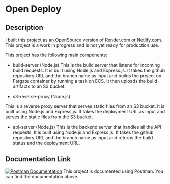 # Open Deploy

## Description
I built this project as an OpenSource version of Render.com or Netlify.com. This project is a work in progress and is not yet ready for production use.

This project has the following main components:

- build-server (Node.js)
This is the build server that listens for incoming build requests. It is built using Node.js and Express.js. It takes the github repository URL and the branch name as input and builds the project on Fargate container by running a task on ECS. It then uploads the build artifacts to an S3 bucket.

- s3-reverse-proxy (Node.js)
  
This is a reverse proxy server that serves static files from an S3 bucket. It is built using Node.js and Express.js. It takes the deployment URL as input and serves the static files from the S3 bucket.

- api-server (Node.js)
This is the backend server that handles all the API requests. It is built using Node.js and Express.js. It takes the github repository URL and the branch name as input and returns the build status and the deployment URL.

## Documentation Link

[![Postman Documentation](https://img.shields.io/badge/Postman-Documentation-orange)](https://documenter.getpostman.com/view/19816367/2sAXjQ2WB4)
This project is documented using Postman. You can find the documentation above.